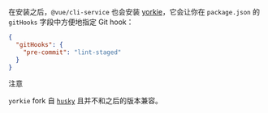在安装之后，`@vue/cli-service` 也会安装 [yorkie](https://github.com/yyx990803/yorkie)，它会让你在 `package.json` 的 `gitHooks` 字段中方便地指定 Git hook：

```json
{
  "gitHooks": {
    "pre-commit": "lint-staged"
  }
}
```

注意

`yorkie` fork 自 [`husky`](https://github.com/typicode/husky) 且并不和之后的版本兼容。